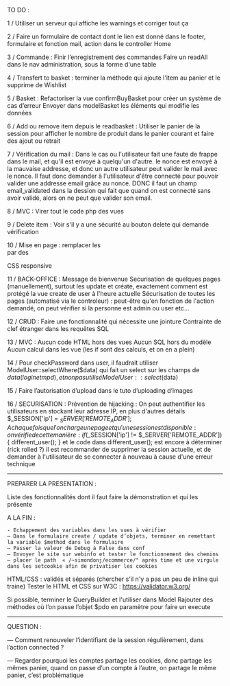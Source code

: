 TO DO :

1 / Utiliser un serveur qui affiche les warnings et corriger tout ça

2 /
Faire un formulaire de contact dont le lien est donné dans le footer, formulaire et fonction mail, action dans le controller Home

3 /
Commande :
Finir l’enregistrement des commandes
Faire un readAll dans le nav administration, sous la forme d'une table

4 / 
Transfert to basket :
terminer la méthode qui ajoute l'item au panier et le supprime de Wishlist

5 / 
Basket :
Refactoriser la vue confirmBuyBasket pour créer un système de cas d’erreur
Envoyer dans modelBasket les éléments qui modifie les données

6 /
Add ou remove item depuis le readbasket :
Utiliser le panier de la session pour afficher le nombre de produit dans le panier courant et faire des ajout ou retrait

7 /
Vérification du mail :
Dans le cas ou l'utilisateur fait une faute de frappe dans le mail, et qu'il est envoyé à quelqu'un d'autre.
le nonce est envoyé à la mauvaise addresse, et donc un autre utilisateur peut valider le mail avec le nonce.
Il faut donc demander à l'utilisateur d'être connecté pour pouvoir valider une addresse email grâce au nonce.
DONC il faut un champ email_validated dans la dession qui fait que quand on est connecté sans avoir validé, alors on ne peut que valider son email.

8 /
MVC :
Virer tout le code php des vues

9 /
Delete item :
Voir s'il y a une sécurité au bouton delete qui demande vérification

10 /
Mise en page :
remplacer les <br> par des <div>
CSS responsive

11 /
BACK-OFFICE :
Message de bienvenue
Securisation de quelques pages (manuellement), surtout les update et créate, exactement comment est protégé la vue create de user à l'heure actuelle
Sécurisation de toutes les pages (automatisé via le controleur) : peut-être qu'en fonction de l'action demandé, on peut vérifier si la personne est admin ou user etc...

12 /
CRUD :
Faire une fonctionnalité qui nécessite une jointure
Contrainte de clef étranger dans les requêtes SQL

13 /
MVC :
Aucun code HTML hors des vues
Aucun SQL hors du modèle
Aucun calcul dans les vue (les if sont des calculs, et on en a plein)

14 /
Pour checkPassword dans user, il faudrait utiliser ModelUser::selectWhere($data) qui fait un select sur les champs de $data (login et mpd), et non pas utilisé ModelUser::select($data)

15 /
Faire l’autorisation d’upload dans le tuto d’uploading d’images

16 /
SECURISATION :
Prévention de hijacking :
	On peut authentifier les utilisateurs en stockant leur adresse IP, en plus d'autres détails
	$_SESSION['ip'] = $_SERVER['REMOTE_ADDR'];
	A chaque fois que l'on charge une page et qu'une session est disponible :
	on vérifie de cette manière :
	if ($_SESSION['ip'] != $_SERVER['REMOTE_ADDR']) {   different_user();    } 
	et le code dans different_user(); est encore à déterminer (rick rolled ?)
		il est recommander de supprimer la session actuelle, et de demander à l'utilisateur de se connecter à nouveau à cause d'une erreur technique



------------------------------------------------------------------------------------------------------------------------------------------------------------

PREPARER LA PRESENTATION :

Liste des fonctionnalités dont il faut faire la démonstration et qui les présente

A LA FIN :

	- Echappement des variables dans les vues à vérifier
	— Dans le formulaire create / update d’objets, terminer en remettant la variable $method dans le formulaire
	— Passer la valeur de Debug à False dans conf
	— Envoyer le site sur webinfo et tester le fonctionnement des chemins
	— placer le path  « /~simondonj/ecommerce/" après time et une virgule dans les setcookie afin de privatiser les cookies

HTML/CSS :
validés et séparés (chercher s'il n'y a pas un peu de inline qui traine)
Tester le HTML et CSS sur W3C : https://validator.w3.org/

Si possible, terminer le QueryBuilder et l'utiliser dans Model
Rajouter des méthodes où l’on passe l’objet $pdo en paramètre pour faire un execute

-----------------------------------------------------------------------------------------------------------------------

QUESTION :

— Comment renouveler l’identifiant de la session régulièrement, dans l’action connected ?

— Regarder pourquoi les comptes partage les cookies, donc partage les mêmes panier, quand on passe d’un compte à l’autre, on partage le même panier, c’est problématique